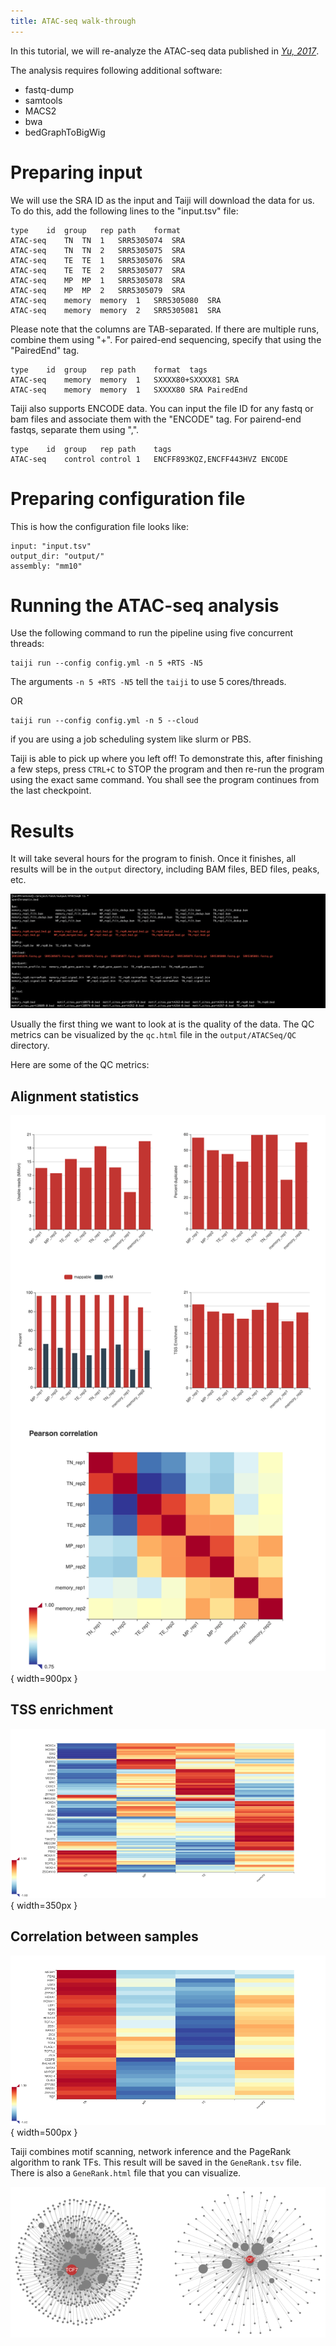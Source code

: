 ```yaml
---
title: ATAC-seq walk-through
---
```


In this tutorial, we will re-analyze the ATAC-seq data published in
[*Yu, 2017*](https://www.nature.com/articles/ni.3706).

The analysis requires following additional software:

* fastq-dump
* samtools
* MACS2
* bwa
* bedGraphToBigWig

Preparing input
===============

We will use the SRA ID as the input and Taiji will download the data for us.
To do this, add the following lines to the "input.tsv" file:

```
type	id	group	rep	path	format
ATAC-seq	TN	TN	1	SRR5305074	SRA
ATAC-seq	TN	TN	2	SRR5305075	SRA
ATAC-seq	TE	TE	1	SRR5305076	SRA
ATAC-seq	TE	TE	2	SRR5305077	SRA
ATAC-seq	MP	MP	1	SRR5305078	SRA
ATAC-seq	MP	MP	2	SRR5305079	SRA
ATAC-seq	memory	memory	1	SRR5305080	SRA
ATAC-seq	memory	memory	2	SRR5305081	SRA
```

Please note that the columns are TAB-separated.
If there are multiple runs, combine them using "+". For paired-end sequencing,
specify that using the "PairedEnd" tag.

```
type	id	group	rep	path	format	tags
ATAC-seq	memory	memory	1	SXXXX80+SXXXX81	SRA	
ATAC-seq	memory	memory	1	SXXXX80	SRA	PairedEnd
```

Taiji also supports ENCODE data. You can input the file ID for any fastq or bam
files and associate them with the "ENCODE" tag.
For pairend-end fastqs, separate them using ",".

```
type	id	group	rep	path	tags
ATAC-seq	control	control	1	ENCFF893KQZ,ENCFF443HVZ	ENCODE
```

Preparing configuration file
============================

This is how the configuration file looks like:

```
input: "input.tsv"
output_dir: "output/"
assembly: "mm10"
```

Running the ATAC-seq analysis
=============================

Use the following command to run the pipeline using five concurrent threads:

```
taiji run --config config.yml -n 5 +RTS -N5
```

The arguments `-n 5 +RTS -N5` tell the `taiji` to use 5 cores/threads.

OR

```
taiji run --config config.yml -n 5 --cloud
```

if you are using a job scheduling system like slurm or PBS.

Taiji is able to pick up where you left off! To demonstrate this,
after finishing a few steps, press `CTRL+C` to STOP the program and then re-run
the program using the exact same command.
You shall see the program continues from the last checkpoint.

Results
=======

It will take several hours for the program to finish. Once it finishes, all results
will be in the `output` directory, including BAM files, BED files, peaks, etc.

![](static/other/atac_demo/files.png)

Usually the first thing we want to look at is the quality of the data.
The QC metrics can be visualized by the `qc.html` file in the
`output/ATACSeq/QC` directory.

Here are some of the QC metrics:

Alignment statistics
--------------------

![](static/other/atac_demo/fig1.png){ width=900px }


TSS enrichment
--------------

![](static/other/atac_demo/fig2.png){ width=350px }

Correlation between samples
---------------------------

![](static/other/atac_demo/fig3.png){ width=500px }

Taiji combines motif scanning, network inference and the PageRank algorithm to rank TFs.
This result will be saved in the `GeneRank.tsv` file. There is also a 
`GeneRank.html` file that you can visualize.

![](static/other/atac_demo/fig4.png)